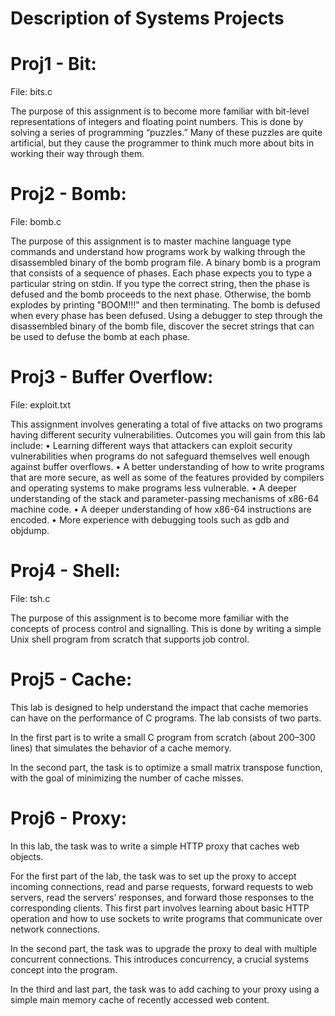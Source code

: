 # Description of Systems Projects

# Proj1 - Bit:
File: bits.c

The purpose of this assignment is to become more familiar with bit-level representations of integers
and floating point numbers. This is done by solving a series of programming “puzzles.” Many of these
puzzles are quite artificial, but they cause the programmer to think much more about bits in working their way
through them.

# Proj2 - Bomb:
File: bomb.c

The purpose of this assignment is to master machine language type commands and understand how programs work by
walking through the disassembled binary of the bomb program file. 
A binary bomb is a program that consists of a sequence of phases. Each phase expects you to type a particular 
string on stdin. If you type the correct string, then the phase is defused and the bomb proceeds to the next phase. 
Otherwise, the bomb explodes by printing "BOOM!!!" and then terminating. The bomb is defused when every phase has 
been defused. Using a debugger to step through the disassembled binary of the bomb file, discover the secret 
strings that can be used to defuse the bomb at each phase.

# Proj3 - Buffer Overflow:
File: exploit.txt

This assignment involves generating a total of five attacks on two programs having different security
vulnerabilities. Outcomes you will gain from this lab include:
• Learning different ways that attackers can exploit security vulnerabilities when programs
do not safeguard themselves well enough against buffer overflows.
• A better understanding of how to write programs that are more secure,
as well as some of the features provided by compilers and operating systems to make programs
less vulnerable.
• A deeper understanding of the stack and parameter-passing mechanisms of x86-64
machine code.
• A deeper understanding of how x86-64 instructions are encoded.
• More experience with debugging tools such as gdb and objdump.

# Proj4 - Shell:
File: tsh.c

The purpose of this assignment is to become more familiar with the concepts of process control and
signalling. This is done by writing a simple Unix shell program from scratch that supports job control.

# Proj5 - Cache:
This lab is designed to help understand the impact that cache memories can have on the performance of C programs.
The lab consists of two parts. 

In the first part is to write a small C program from scratch (about 200–300 lines)
that simulates the behavior of a cache memory. 

In the second part, the task is to optimize a small matrix
transpose function, with the goal of minimizing the number of cache misses.

# Proj6 - Proxy:
In this lab, the task was to write a simple HTTP proxy that caches web objects. 

For the first part of the lab, the task was to set up the proxy to accept incoming connections, read and 
parse requests, forward requests to web servers, read the servers’ responses, and forward those responses 
to the corresponding clients. This first part involves learning about basic HTTP operation and how to use 
sockets to write programs that communicate over network connections. 

In the second part, the task was to upgrade the proxy to deal with multiple concurrent connections. This
introduces concurrency, a crucial systems concept into the program. 

In the third and last part, the task was to add caching to your proxy using a simple main memory cache of 
recently accessed web content.


